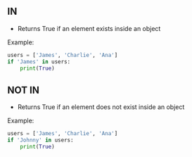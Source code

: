 ## IN
- Returns True if an element exists inside an object

Example:
```python
users = ['James', 'Charlie', 'Ana']
if 'James' in users:
    print(True)
```

## NOT IN
- Returns True if an element does not exist inside an object

Example:
```python
users = ['James', 'Charlie', 'Ana']
if 'Johnny' in users:
    print(True)
```
